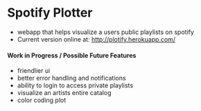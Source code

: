 # Spotify Plotter
- webapp that helps visualize a users public playlists on spotify
- Current version online at: http://plotify.herokuapp.com/


#### Work in Progress / Possible Future Features
- friendlier ui
- better error handling and notifications
- ability to login to access private playlists
- visualize an artists entire catalog
- color coding plot
